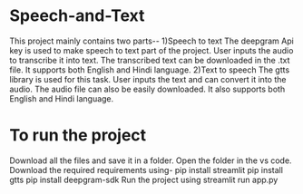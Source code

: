 # Speech-and-Text
This project mainly contains two parts-- 
1)Speech to text
The deepgram Api key is used to make speech to text part of the project. User inputs the audio to transcribe it into text. The transcribed text can be downloaded in the .txt file. It supports both English and Hindi language.
2)Text to speech
The gtts library is used for this task. User inputs the text and can convert it into the audio. The audio file can also be easily downloaded. It also supports both English and Hindi language.

# To run the project
Download all the files and save it in a folder. Open the folder in the vs code.
Download the required requirements using-
pip install streamlit
pip install gtts
pip install deepgram-sdk
Run the project using
streamlit run app.py
